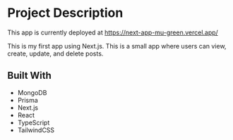 # Project Description

This app is currently deployed at https://next-app-mu-green.vercel.app/

This is my first app using Next.js. This is a small app where users can view, create, update, and delete posts.

## Built With

- MongoDB
- Prisma
- Next.js
- React
- TypeScript
- TailwindCSS
